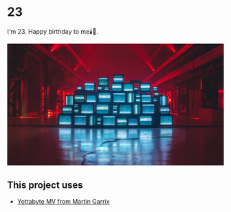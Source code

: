 # 23

I'm 23. Happy birthday to me🕯️🥞.

[![HBD](static/img/yottabyte.jpg)](https://retro90s23.netlify.app/)

## This project uses

- [Yottabyte MV from Martin Garrix](https://youtube.com/watch?v=WTrFa9H_lpk)